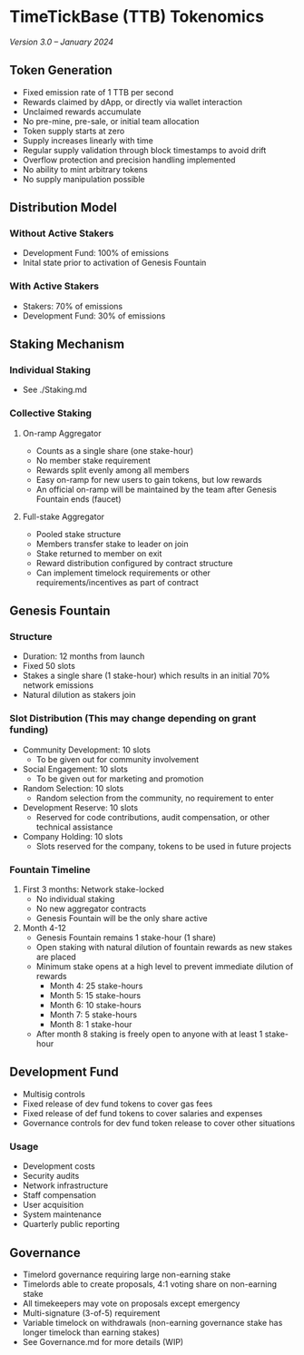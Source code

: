 # TimeTickBase (TTB) Tokenomics
*Version 3.0 – January 2024*

## Token Generation
- Fixed emission rate of 1 TTB per second
- Rewards claimed by dApp, or directly via wallet interaction
- Unclaimed rewards accumulate
- No pre-mine, pre-sale, or initial team allocation
- Token supply starts at zero
- Supply increases linearly with time
- Regular supply validation through block timestamps to avoid drift
- Overflow protection and precision handling implemented
- No ability to mint arbitrary tokens
- No supply manipulation possible

## Distribution Model

### Without Active Stakers
- Development Fund: 100% of emissions
- Inital state prior to activation of Genesis Fountain

### With Active Stakers
- Stakers: 70% of emissions
- Development Fund: 30% of emissions

## Staking Mechanism

### Individual Staking
  - See ./Staking.md

### Collective Staking
1. On-ramp Aggregator
   - Counts as a single share (one stake-hour)
   - No member stake requirement
   - Rewards split evenly among all members
   - Easy on-ramp for new users to gain tokens, but low rewards
   - An official on-ramp will be maintained by the team after Genesis Fountain ends (faucet)

2. Full-stake Aggregator
   - Pooled stake structure
   - Members transfer stake to leader on join
   - Stake returned to member on exit
   - Reward distribution configured by contract structure
   - Can implement timelock requirements or other requirements/incentives as part of contract

## Genesis Fountain

### Structure
- Duration: 12 months from launch
- Fixed 50 slots
- Stakes a single share (1 stake-hour) which results in an initial 70% network emissions
- Natural dilution as stakers join

### Slot Distribution (This may change depending on grant funding)
- Community Development: 10 slots
  - To be given out for community involvement
- Social Engagement: 10 slots
  - To be given out for marketing and promotion
- Random Selection: 10 slots
  - Random selection from the community, no requirement to enter
- Development Reserve: 10 slots
  - Reserved for code contributions, audit compensation, or other technical assistance
- Company Holding: 10 slots
  - Slots reserved for the company, tokens to be used in future projects

### Fountain Timeline
1. First 3 months: Network stake-locked
   - No individual staking
   - No new aggregator contracts
   - Genesis Fountain will be the only share active
2. Month 4-12
   - Genesis Fountain remains 1 stake-hour (1 share)
   - Open staking with natural dilution of fountain rewards as new stakes are placed
   - Minimum stake opens at a high level to prevent immediate dilution of rewards
     - Month 4: 25 stake-hours
     - Month 5: 15 stake-hours
     - Month 6: 10 stake-hours
     - Month 7: 5 stake-hours
     - Month 8: 1 stake-hour
   - After month 8 staking is freely open to anyone with at least 1 stake-hour

## Development Fund
- Multisig controls
- Fixed release of dev fund tokens to cover gas fees
- Fixed release of def fund tokens to cover salaries and expenses
- Governance controls for dev fund token release to cover other situations

### Usage
- Development costs
- Security audits
- Network infrastructure
- Staff compensation
- User acquisition
- System maintenance
- Quarterly public reporting

## Governance
- Timelord governance requiring large non-earning stake
- Timelords able to create proposals, 4:1 voting share on non-earning stake
- All timekeepers may vote on proposals except emergency
- Multi-signature (3-of-5) requirement
- Variable timelock on withdrawals (non-earning governance stake has longer timelock than earning stakes)
- See Governance.md for more details (WIP)
